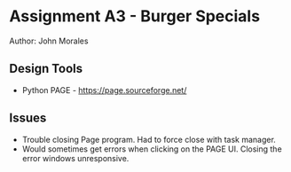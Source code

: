 # Assignment A3 - Burger Specials
Author: John Morales

## Design Tools
* Python PAGE - https://page.sourceforge.net/

## Issues
* Trouble closing Page program. Had to force close with task manager.
* Would sometimes get errors when clicking on the PAGE UI. Closing the error windows unresponsive.